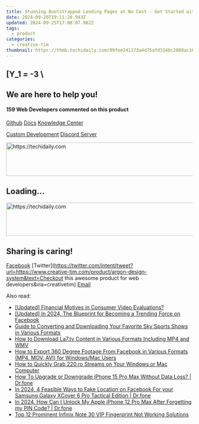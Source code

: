 ```yaml
---
title: Stunning Bootstrapped Landing Pages at No Cost - Get Started with Creative Tim
date: 2024-09-20T19:11:28.943Z
updated: 2024-09-25T17:08:07.982Z
tags:
  - product
categories:
  - creative-tim
thumbnail: https://thmb.techidaily.com/09fee241173a4d75afd314bc2889ac10d1158fd98dc41bc3885e34ece3467540.jpg
---
```


## \[Y_1 = -3 \

## We are here to help you!

#### 159 Web Developers commented on this product

[Github](https://github.com/creativetimofficial/argon-design-system) [Docs](https://tools.techidaily.com/creative-tim/products/) [Knowledge Center](https://tools.techidaily.com/creative-tim/products/) 

[Custom Development](https://tools.techidaily.com/creative-tim/products/) [Discord Server](https://discord.com/invite/FhCJCaHdQa) 

<!-- affiliate ads begin -->
<a href="https://imp.i357552.net/c/5597632/1013424/11832" target="_top" id="1013424">
  <img src="//a.impactradius-go.com/display-ad/11832-1013424" border="0" alt="https://techidaily.com" width="728" height="90"/>
</a>
<img height="0" width="0" src="https://imp.i357552.net/i/5597632/1013424/11832" style="position:absolute;visibility:hidden;" border="0" />
<!-- affiliate ads end -->

## Loading...

<!-- affiliate ads begin -->
<a href="https://unicoeye.pxf.io/c/5597632/2134227/18498" target="_top" id="2134227">
  <img src="//a.impactradius-go.com/display-ad/18498-2134227" border="0" alt="https://techidaily.com" width="728" height="90"/>
</a>
<img height="0" width="0" src="https://unicoeye.pxf.io/i/5597632/2134227/18498" style="position:absolute;visibility:hidden;" border="0" />
<!-- affiliate ads end -->

## Sharing is caring!

[Facebook](https://www.facebook.com/sharer/sharer.php?u=https://www.creative-tim.com/product/argon-design-system?src=sdkpreparse) [Twitter](https://twitter.com/intent/tweet?url=https://www.creative-tim.com/product/argon-design-system&text=Checkout this awesome product for web developers&via=creativetim) [Email](https://tools.techidaily.com/creative-tim/products/)

<ins class="adsbygoogle"
     style="display:block"
     data-ad-format="autorelaxed"
     data-ad-client="ca-pub-7571918770474297"
     data-ad-slot="1223367746"></ins>

<ins class="adsbygoogle"
     style="display:block"
     data-ad-client="ca-pub-7571918770474297"
     data-ad-slot="8358498916"
     data-ad-format="auto"
     data-full-width-responsive="true"></ins>

<span class="atpl-alsoreadstyle">Also read:</span>
<div><ul>
<li><a href="https://some-knowledge.techidaily.com/updated-financial-motives-in-consumer-video-evaluations/"><u>[Updated] Financial Motives in Consumer Video Evaluations?</u></a></li>
<li><a href="https://facebook-videos.techidaily.com/updated-in-2024-the-blueprint-for-becoming-a-trending-force-on-facebook/"><u>[Updated] In 2024, The Blueprint for Becoming a Trending Force on Facebook</u></a></li>
<li><a href="https://win-net.techidaily.com/guide-to-converting-and-downloading-your-favorite-sky-sports-shows-in-various-formats/"><u>Guide to Converting and Downloading Your Favorite Sky Sports Shows in Various Formats</u></a></li>
<li><a href="https://win-net.techidaily.com/how-to-download-la7tv-content-in-various-formats-including-mp4-and-wmv/"><u>How to Download La7.tv Content in Various Formats Including MP4 and WMV</u></a></li>
<li><a href="https://win-net.techidaily.com/how-to-export-360-degree-footage-from-facebook-in-various-formats-mp4-mov-avi-for-windowsmac-users/"><u>How to Export 360 Degree Footage From Facebook in Various Formats (MP4, MOV, AVI) for Windows/Mac Users</u></a></li>
<li><a href="https://win-net.techidaily.com/how-to-quickly-grab-220ro-streams-on-your-windows-or-mac-computer/"><u>How to Quickly Grab 220.ro Streams on Your Windows or Mac Computer</u></a></li>
<li><a href="https://review-topics.techidaily.com/how-to-upgrade-or-downgrade-iphone-15-pro-max-without-data-loss-drfone-by-drfone-ios-system-repair-ios-system-repair/"><u>How To Upgrade or Downgrade iPhone 15 Pro Max Without Data Loss? | Dr.fone</u></a></li>
<li><a href="https://location-social.techidaily.com/in-2024-4-feasible-ways-to-fake-location-on-facebook-for-your-samsung-galaxy-xcover-6-pro-tactical-edition-drfone-by-drfone-virtual-android/"><u>In 2024, 4 Feasible Ways to Fake Location on Facebook For your Samsung Galaxy XCover 6 Pro Tactical Edition | Dr.fone</u></a></li>
<li><a href="https://iphone-unlock.techidaily.com/in-2024-how-can-i-unlock-my-apple-iphone-12-pro-max-after-forgetting-my-pin-code-drfone-by-drfone-ios/"><u>In 2024, How Can I Unlock My Apple iPhone 12 Pro Max After Forgetting my PIN Code? | Dr.fone</u></a></li>
<li><a href="https://unlock-android.techidaily.com/top-12-prominent-infinix-note-30-vip-fingerprint-not-working-solutions-by-drfone-android/"><u>Top 12 Prominent Infinix Note 30 VIP Fingerprint Not Working Solutions</u></a></li>
</ul></div>

